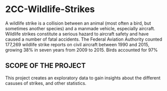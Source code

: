 # 2CC-Wildlife-Strikes
A wildlife strike is a collision between an animal (most often a bird, but sometimes another species) and a manmade vehicle, especially aircraft. Wildlife strikes constitute a serious hazard to aircraft safety and have caused a number of fatal accidents. The Federal Aviation Authority counted 177,269 wildlife strike reports on civil aircraft between 1990 and 2015, growing 38% in seven years from 2009 to 2015. Birds accounted for 97% 

## SCOPE OF THE PROJECT
This project creates an exploratory data to gain insights about the different casuses of strikes, and other statistics.
